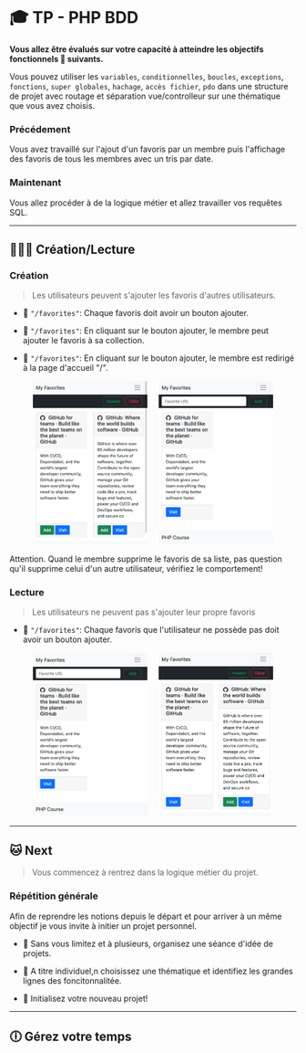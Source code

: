 # 🎓  TP - PHP BDD

**Vous allez être évalués sur votre capacité à atteindre les objectifs fonctionnels 📝 suivants.**

Vous pouvez utiliser les `variables`, `conditionnelles`, `boucles`, `exceptions`, `fonctions`, `super globales`, `hachage`, `accès fichier`, `pdo` dans une structure de projet avec routage et séparation vue/controlleur sur une thématique que vous avez choisis.

### Précédement

Vous avez travaillé sur l'ajout d'un favoris par un membre puis l'affichage des favoris de tous les membres avec un tris par date.

### Maintenant

Vous allez procéder à de la logique métier et allez travailler vos requêtes SQL.

___

## 👨🏻‍💻 Création/Lecture

### Création

> Les utilisateurs peuvent s'ajouter les favoris d'autres utilisateurs.

* 📝 `"/favorites"`: Chaque favoris doit avoir un bouton ajouter.

* 📝 `"/favorites"`: En cliquant sur le bouton ajouter, 
  le membre peut ajouter le favoris à sa collection.

* 📝 `"/favorites"`: En cliquant sur le bouton ajouter,
  le membre est redirigé à la page d'accueil "/".
  
<p align="center">
<img src="./public/assets/screen02.png" width="40%">
&nbsp;&nbsp;&nbsp; 
<img src="./public/assets/screen03.png" width="40%">
</p>

Attention. Quand le membre supprime le favoris de sa liste, pas question qu'il supprime celui d'un autre utilisateur, vérifiez le comportement!

### Lecture

> Les utilisateurs ne peuvent pas s'ajouter leur propre favoris

* 📝 `"/favorites"`: Chaque favoris que l'utilisateur ne possède pas doit avoir un bouton ajouter.

<p align="center">
<img src="./public/assets/screen03.png" width="40%">
&nbsp;&nbsp;&nbsp; 
<img src="./public/assets/screen04.png" width="40%">
</p>

___

## 🐱 Next

> Vous commencez à rentrez dans la logique métier du projet.

### Répétition générale

Afin de reprendre les notions depuis le départ et pour arriver à un même objectif je vous invite à initier un projet personnel.

* 📝 Sans vous limitez et à plusieurs, organisez une séance d'idée de projets.

* 📝 A titre individuel,n choisissez une thématique et identifiez les grandes lignes des foncitonnalitée.

* 📝 Initialisez votre nouveau projet!

___

## 🕕 Gérez votre temps